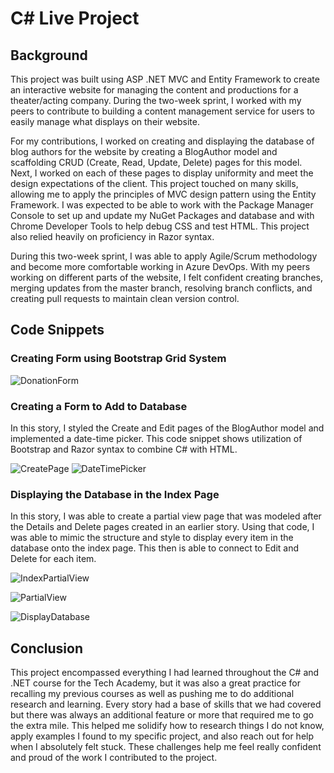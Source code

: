 # C# Live Project

## Background
This project was built using ASP .NET MVC and Entity Framework to create an interactive website for managing the content and productions for a theater/acting company. During the two-week sprint, I worked with my peers to contribute to building a content management service for users to easily manage what displays on their website.

For my contributions, I worked on creating and displaying the database of blog authors for the website by creating a BlogAuthor model and scaffolding CRUD (Create, Read, Update, Delete) pages for this model. Next, I worked on each of these pages to display uniformity and meet the design expectations of the client. This project touched on many skills, allowing me to apply the principles of MVC design pattern using the Entity Framework. I was expected to be able to work with the Package Manager Console to set up and update my NuGet Packages and database and with Chrome Developer Tools to help debug CSS and test HTML. This project also relied heavily on proficiency in Razor syntax.

During this two-week sprint, I was able to apply Agile/Scrum methodology and become more comfortable working in Azure DevOps. With my peers working on different parts of the website, I felt confident creating branches, merging updates from the master branch, resolving branch conflicts, and creating pull requests to maintain clean version control.

## Code Snippets
### Creating Form using Bootstrap Grid System
![DonationForm](https://user-images.githubusercontent.com/111474183/230679483-41daa098-dddf-41ce-a403-fb6a7ab58bbf.gif)

### Creating a Form to Add to Database
In this story, I styled the Create and Edit pages of the BlogAuthor model and implemented a date-time picker. This code snippet shows utilization of Bootstrap and Razor syntax to combine C# with HTML.

![CreatePage](https://user-images.githubusercontent.com/111474183/230679856-f40979b0-7c88-43b2-91fb-323ea216128d.jpg)
![DateTimePicker](https://user-images.githubusercontent.com/111474183/230680028-33152e13-0411-4195-baaf-54f60bf0fc71.gif)


### Displaying the Database in the Index Page
In this story, I was able to create a partial view page that was modeled after the Details and Delete pages created in an earlier story. Using that code, I was able to mimic the structure and style to display every item in the database onto the index page. This then is able to connect to Edit and Delete for each item.

![IndexPartialView](https://user-images.githubusercontent.com/111474183/230680295-e1f9e5f0-6f83-400c-ad30-c35839e31022.jpg)

![PartialView](https://user-images.githubusercontent.com/111474183/230680301-2cee149c-1162-4b48-a3e7-db1c920619f3.jpg)

![DisplayDatabase](https://user-images.githubusercontent.com/111474183/230680309-b79e393b-e843-4d3d-9845-57a722b9290f.gif)


## Conclusion
This project encompassed everything I had learned throughout the C# and .NET course for the Tech Academy, but it was also a great practice for recalling my previous courses as well as pushing me to do additional research and learning. Every story had a base of skills that we had covered but there was always an additional feature or more that required me to go the extra mile. This helped me solidify how to research things I do not know, apply examples I found to my specific project, and also reach out for help when I absolutely felt stuck. These challenges help me feel really confident and proud of the work I contributed to the project.
